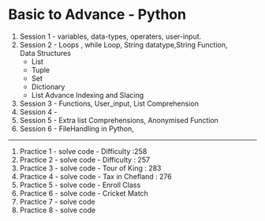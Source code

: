 # Basic to Advance - Python 
1. Session 1 - variables, data-types, operaters, user-input.
2. Session 2 - Loops , while Loop, String datatype,String Function,<br>
   Data Structures <br>
   * List
   * Tuple
   * Set
   * Dictionary
   * List Advance Indexing and Slacing
3. Session 3 - Functions, User_input, List Comprehension
4. Session 4 -   
5. Session 5 - Extra list Comprehensions, Anonymised Function
6. Session 6 - FileHandling in Python,
_____________________________
1) Practice 1 - solve code - Difficulty :258
2) Practice 2 - solve code - Difficulty : 257
3) Practice 3 - solve code - Tour of King : 283
4) Practice 4 - solve code - Tax in Chefland : 276
5) Practice 5 - solve code - Enroll Class
6) Practice 6 - solve code - Cricket Match
7) Practice 7 - solve code
8) Practice 8 - solve code
